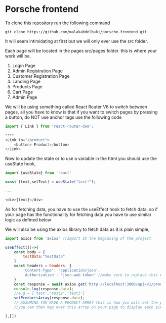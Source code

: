 # Porsche frontend

To clone this repository run the following command

```
git clone https://github.com/malakabdelbaki/porsche-frontend.git
```

It will seem intimidating at first but we will only ever use the src folder.

Each page will be located in the pages src/pages folder. this is where your work will be.

1. Login Page
2. Admin Registration Page
3. Customer Registration Page
4. Landing Page
5. Products Page
6. Cart Page
7. Admin Page

We will be using something called React Router V6 to switch between pages, all you have to know is
that if you want to switch pages by pressing a button, do NOT use anchor tags use the following code

```js
import { Link } from 'react-router-dom';

****
<Link to="/product">
    <button> Product</button>
</Link>
```

Now to update the state or to use a variable in the html you should use the useState hook,

```js
import {useState} from 'react'

const [text,setText] = useState("test!");

...

<div>{text}</div>

```

As for fetching data, you have to use the useEffect hook to fetch data, so if your page has the
functionality for fetching data you have to use similar logic as defined below

We will also be using the axios library to fetch data as it is plain simple,

```js
import axios from 'axios' //import at the beginning of the project

useEffect(()=>{
    const body = {
        testData:"testData"
    }
    const headers = headers: {
        'Content-Type': 'application/json',
  		'Authorization': 'json-web-token' //make sure to replace this with the token from localstorage, we will implement it soon.
    }
    const response = await axios.get('http://localhost:3000/api/v1/products',body,headers);
    console.log(response.data);
    //e.g = ['test','test2','test3']
    setProductsArray(response.data);
    // ASSUMING YOU HAVE A PRODUCT ARRAY this is how you will set the product array
    //you can then map over this array on your page to display each singular element

},[])

```
